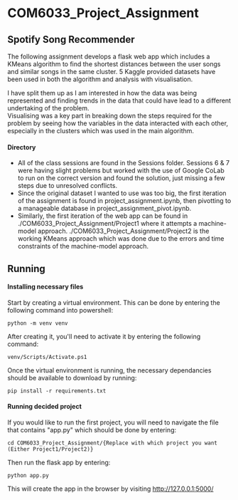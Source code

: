 # COM6033_Project_Assignment

## Spotify Song Recommender
The following assignment develops a flask web app which includes a KMeans algorithm to find the shortest distances between the user songs and similar songs in the same cluster. 5 Kaggle provided datasets have been used in both the algorithm and analysis with visualisation. 

I have split them up as I am interested in how the data was being represented and finding trends in the data that could have lead to a different undertaking of the problem. \
Visualising was a key part in breaking down the steps required for the problem by seeing how the variables in the data interacted with each other, especially in the clusters which was used in the main algorithm.

#### Directory
+ All of the class sessions are found in the Sessions folder. Sessions 6 & 7 were having slight problems but worked with the use of Google CoLab to run on the correct version and found the solution, just missing a few steps due to unresolved conflicts.
+ Since the original dataset I wanted to use was too big, the first iteration of the assignment is found in project_assignment.ipynb, then pivotting to a manageable database in project_assignment_pivot.ipynb.
+ Similarly, the first iteration of the web app can be found in ./COM6033_Project_Assignment/Project1 where it attempts a machine-model approach. ./COM6033_Project_Assignment/Project2 is the working KMeans approach which was done due to the errors and time constraints of the machine-model approach.

## Running
#### Installing necessary files
Start by creating a virtual environment. This can be done by entering the following command into powershell:
```
python -m venv venv
```
After creating it, you'll need to activate it by entering the following command:
```
venv/Scripts/Activate.ps1
```

Once the virtual environment is running, the necessary dependancies should be available to download by running:
```
pip install -r requirements.txt
```
#### Running decided project
If you would like to run the first project, you will need to navigate the file that contains "app.py" which should be done by entering:
```
cd COM6033_Project_Assignment/{Replace with which project you want (Either Project1/Project2)}
```
Then run the flask app by entering:
```
python app.py
```
This will create the app in the browser by visiting http://127.0.0.1:5000/

